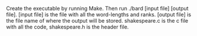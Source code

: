 Create the executable by running Make. 
Then run ./bard [input file] [output file].
[input file] is the file with all the word-lengths and ranks.
[output file] is the file name of where the output will be stored.
shakespeare.c is the c file with all the code, shakespeare.h is the header file.